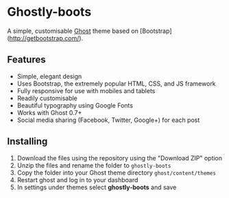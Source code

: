 # Ghostly-boots
A simple, customisable [Ghost](https://ghost.org/) theme based on [Bootstrap] (http://getbootstrap.com/).

## Features

* Simple, elegant design
* Uses Bootstrap, the extremely popular HTML, CSS, and JS framework
* Fully responsive for use with mobiles and tablets
* Readily customisable
* Beautiful typography using Google Fonts
* Works with Ghost 0.7+
* Social media sharing (Facebook, Twitter, Google+) for each post

## Installing

1. Download the files using the repository using the "Download ZIP" option
2. Unzip the files and rename the folder to `ghostly-boots`
3. Copy the folder into your Ghost theme directory `ghost/content/themes`
4. Restart ghost and log in to your dashboard
5. In settings under themes select **ghostly-boots** and save
